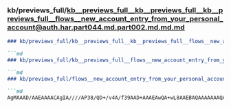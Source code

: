 ### kb/previews_full/kb__previews_full__kb__previews_full__kb__previews_full__flows__new_account_entry_from_your_personal_account@auth.har.part044.md.part002.md.md.md

```md
### kb/previews_full/kb__previews_full__kb__previews_full__flows__new_account_entry_from_your_personal_account@auth.har.part044.md.part002.md.md

```md
### kb/previews_full/kb__previews_full__flows__new_account_entry_from_your_personal_account@auth.har.part044.md.part002.md

```md
### kb/previews_full/flows__new_account_entry_from_your_personal_account@auth.har.part044.md (part 002)

```md
AgMAAAD/AAEAAAACAgIA////AP38/QD+/v4A/f39AAD+AAAEAwQA+wL8AAEBAQAAAAAAAQAAAAEAAAD9AQE
```

```

```

```

```
